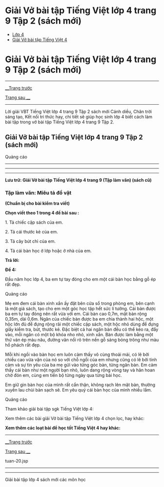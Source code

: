 # Giải Vở bài tập Tiếng Việt lớp 4 trang 9 Tập 2 (sách mới)

  * [Lớp 4](https://vietjack.com/series/lop-4.jsp)
  * [Giải Vở bài tập Tiếng Việt 4](https://vietjack.com/giai-vo-bai-tap-tieng-viet-4/index.jsp)



# Giải Vở bài tập Tiếng Việt lớp 4 trang 9 Tập 2 (sách mới)

* * *

[__Trang trước](https://vietjack.com/giai-vo-bai-tap-tieng-viet-4/tuan-20.jsp)

[Trang sau __](https://vietjack.com/giai-vo-bai-tap-tieng-viet-4/tuan-20.jsp)

* * *

Lời giải VBT Tiếng Việt lớp 4 trang 9 Tập 2 sách mới Cánh diều, Chân trời sáng tạo, Kết nối tri thức hay, chi tiết sẽ giúp học sinh lớp 4 biết cách làm bài tập trong vở bài tập Tiếng Việt lớp 4 trang 9 Tập 2.

## Giải Vở bài tập Tiếng Việt lớp 4 trang 9 Tập 2 (sách mới)

Quảng cáo

* * *

* * *

* * *

**Lưu trữ: Giải Vở bài tập Tiếng Việt lớp 4 trang 9 (Tập làm văn) (sách cũ)**

### **Tập làm văn: Miêu tả đồ vật**

**(Chuẩn bị cho bài kiểm tra viết)**

**Chọn viết theo 1 trong 4 đề bài sau :**

1\. Tả chiếc cặp sách của em. 

2\. Tả cái thước kẻ của em. 

3\. Tả cây bút chì của em. 

4\. Tả cái bàn học ở lớp hoặc ở nhà của em. 

**Trả lời:**

**Đề 4:**

Đầu năm học lớp 4, ba em tự tay đóng cho em một cái bàn học bằng gỗ ép rất đẹp.

Quảng cáo

Mẹ em đem cái bàn xinh xắn ấy đặt bên cửa sổ trong phòng em, bên cạnh là một giá sách, tạo cho em một góc học tập hết sức lí tưởng. Cái bàn được ba em tự tay đóng nên rất vừa với em. Cái bàn cao 0,7m, mặt bàn rộng 0,35m, dài 0,6m. Ngăn của chiếc bàn được ba em chia thành hai hộc, một hộc lớn đủ để đựng rộng rãi một chiếc cặp sách, một hộc nhỏ dùng để đựng giấy kiểm tra, bút, thước kẻ. Đặc biệt cả hai ngăn bàn đều có thể kéo ra, đẩy vào, mỗi ngăn có một bộ khóa nho nhỏ, xinh xắn. Bàn được làm bằng một thứ ván ép màu nâu, đường vân nổi rõ trên nền gỗ sáng bóng trông như màu hổ phách rất đẹp.

Mỗi khi ngồi vào bàn học em luôn cảm thấy vô cùng thoải mải, có lẽ bởi chiều cao vừa vặn của nó so với chỗ ngồi của em nhưng cũng có lẽ bởi tình cảm và sự tin yêu của ba mẹ gửi vào từng góc bàn, từng ngăn bàn. Em cảm thấy cái bàn như một người bạn nhỏ, luôn dang rộng vòng tay và hân hoan chờ đón em, cùng em tiến bộ từng ngày qua từng bài học.

Em giữ gìn bàn học của mình rất cẩn thận, không rạch lên mặt bàn, thường xuyên lau chùi bàn sạch sẽ. Em yêu quý cái bàn học của mình nhiều lắm.

Quảng cáo

Tham khảo giải bài tập sgk Tiếng Việt lớp 4:

Xem thêm các bài giải Vở bài tập Tiếng Việt lớp 4 chọn lọc, hay khác:

**Xem thêm các loạt bài để học tốt Tiếng Việt 4 hay khác:**

* * *

[__Trang trước](https://vietjack.com/giai-vo-bai-tap-tieng-viet-4/tuan-20.jsp)

[Trang sau __](https://vietjack.com/giai-vo-bai-tap-tieng-viet-4/tuan-20.jsp)

tuan-20.jsp

* * *

* * *

Giải bài tập lớp 4 sách mới các môn học
